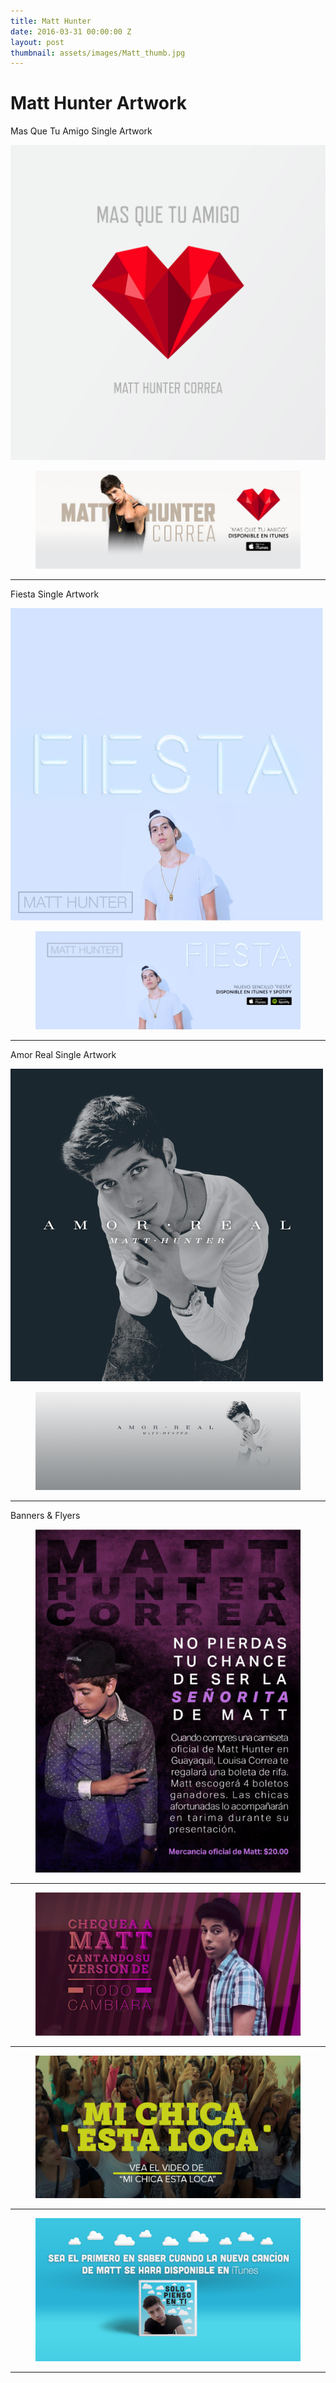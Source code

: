 ```yaml
---
title: Matt Hunter
date: 2016-03-31 00:00:00 Z
layout: post
thumbnail: assets/images/Matt_thumb.jpg
---
```


# Matt Hunter Artwork

Mas Que Tu Amigo Single Artwork

![EP Team Page](/assets/images/Matt_MasQueTuAmigo-Cover.jpg)

<figure>
<img src="/assets/images/Matt_MasQueTuAmigo-Banner.jpg"/>
</figure>

<hr noshade>

Fiesta Single Artwork

![EP Team Page](/assets/images/Matt_Fiesta-Cover.jpg)

<figure>
<img src="/assets/images/Matt_FIesta-banner-copy.jpg"/>
</figure>

<hr noshade>

Amor Real Single Artwork

![EP Team Page](/assets/images/Matt_AmorReal-Cover.jpg)

<figure>
<img src="/assets/images/Matt_AmorReal-Banner.jpg"/>
</figure>

<hr noshade>

Banners & Flyers

<figure>
<img src="/assets/images/Matt_contest-flyer.jpg"/>
</figure>

<hr noshade>

<figure>
<img src="/assets/images/Matt_todocambiara.jpg"/>
</figure>

<hr noshade>

<figure>
<img src="/assets/images/Matt_MiChicaEstaLoca-Banner.jpg"/>
</figure>

<hr noshade>

<figure>
<img src="/assets/images/Matt_Solo-Pienso-En-Ti-Banner.jpg"/>
</figure>

<hr noshade>

